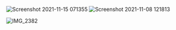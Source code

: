 ![Screenshot 2021-11-15 071355](https://user-images.githubusercontent.com/89110625/141702533-e49f190a-e756-4b5c-a334-679c9ec54a42.png)
![Screenshot 2021-11-08 121813](https://user-images.githubusercontent.com/89110625/140683716-95808f85-ed5a-4656-92ab-b0410f87a69d.png)

![IMG_2382](https://user-images.githubusercontent.com/89110625/142761086-9e99895a-852e-4ede-893b-425cd90abee2.jpg)
